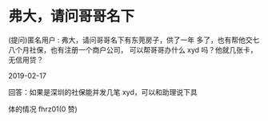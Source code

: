 # 弗大，请问哥哥名下

(提问)匿名用户 : 弗大，请问哥哥名下有东莞房子，供了一年 多了，也有帮他交七八个月社保，也有注册一个商户公司， 可以帮哥哥办什么 xyd 吗？他就几张卡，无信用贷？

2019-02-17

回答：如果是深圳的社保能并发几笔 xyd，可以和助理说下具

体的情况 fhrz01(0 赞)